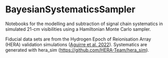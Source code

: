 # BayesianSystematicsSampler

Notebooks for the modelling and subtraction of signal chain systematics in simulated 21-cm visibilities using a Hamiltonian Monte Carlo sampler. 

Fiducial data sets are from the Hydrogen Epoch of Reionisation Array (HERA) validation simulations ([Aguirre et al. 2022]([https://link-url-here.org](https://iopscience.iop.org/article/10.3847/1538-4357/ac32cd/pdf))). Systematics are generated with hera_sim (https://github.com/HERA-Team/hera_sim).
